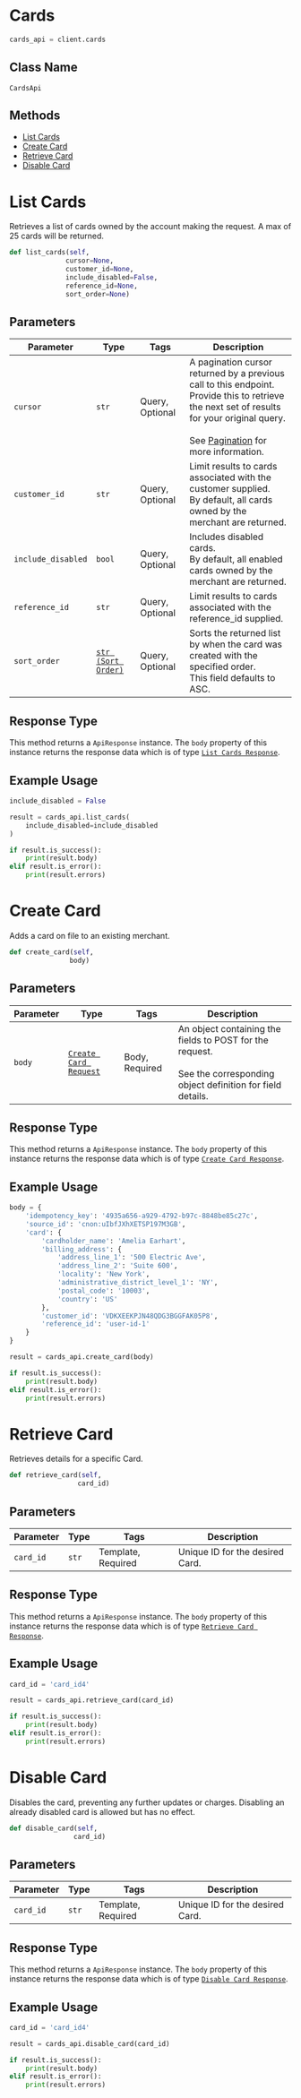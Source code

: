 # Cards

```python
cards_api = client.cards
```

## Class Name

`CardsApi`

## Methods

* [List Cards](../../doc/api/cards.md#list-cards)
* [Create Card](../../doc/api/cards.md#create-card)
* [Retrieve Card](../../doc/api/cards.md#retrieve-card)
* [Disable Card](../../doc/api/cards.md#disable-card)


# List Cards

Retrieves a list of cards owned by the account making the request.
A max of 25 cards will be returned.

```python
def list_cards(self,
              cursor=None,
              customer_id=None,
              include_disabled=False,
              reference_id=None,
              sort_order=None)
```

## Parameters

| Parameter | Type | Tags | Description |
|  --- | --- | --- | --- |
| `cursor` | `str` | Query, Optional | A pagination cursor returned by a previous call to this endpoint.<br>Provide this to retrieve the next set of results for your original query.<br><br>See [Pagination](https://developer.squareup.com/docs/build-basics/common-api-patterns/pagination) for more information. |
| `customer_id` | `str` | Query, Optional | Limit results to cards associated with the customer supplied.<br>By default, all cards owned by the merchant are returned. |
| `include_disabled` | `bool` | Query, Optional | Includes disabled cards.<br>By default, all enabled cards owned by the merchant are returned. |
| `reference_id` | `str` | Query, Optional | Limit results to cards associated with the reference_id supplied. |
| `sort_order` | [`str (Sort Order)`](../../doc/models/sort-order.md) | Query, Optional | Sorts the returned list by when the card was created with the specified order.<br>This field defaults to ASC. |

## Response Type

This method returns a `ApiResponse` instance. The `body` property of this instance returns the response data which is of type [`List Cards Response`](../../doc/models/list-cards-response.md).

## Example Usage

```python
include_disabled = False

result = cards_api.list_cards(
    include_disabled=include_disabled
)

if result.is_success():
    print(result.body)
elif result.is_error():
    print(result.errors)
```


# Create Card

Adds a card on file to an existing merchant.

```python
def create_card(self,
               body)
```

## Parameters

| Parameter | Type | Tags | Description |
|  --- | --- | --- | --- |
| `body` | [`Create Card Request`](../../doc/models/create-card-request.md) | Body, Required | An object containing the fields to POST for the request.<br><br>See the corresponding object definition for field details. |

## Response Type

This method returns a `ApiResponse` instance. The `body` property of this instance returns the response data which is of type [`Create Card Response`](../../doc/models/create-card-response.md).

## Example Usage

```python
body = {
    'idempotency_key': '4935a656-a929-4792-b97c-8848be85c27c',
    'source_id': 'cnon:uIbfJXhXETSP197M3GB',
    'card': {
        'cardholder_name': 'Amelia Earhart',
        'billing_address': {
            'address_line_1': '500 Electric Ave',
            'address_line_2': 'Suite 600',
            'locality': 'New York',
            'administrative_district_level_1': 'NY',
            'postal_code': '10003',
            'country': 'US'
        },
        'customer_id': 'VDKXEEKPJN48QDG3BGGFAK05P8',
        'reference_id': 'user-id-1'
    }
}

result = cards_api.create_card(body)

if result.is_success():
    print(result.body)
elif result.is_error():
    print(result.errors)
```


# Retrieve Card

Retrieves details for a specific Card.

```python
def retrieve_card(self,
                 card_id)
```

## Parameters

| Parameter | Type | Tags | Description |
|  --- | --- | --- | --- |
| `card_id` | `str` | Template, Required | Unique ID for the desired Card. |

## Response Type

This method returns a `ApiResponse` instance. The `body` property of this instance returns the response data which is of type [`Retrieve Card Response`](../../doc/models/retrieve-card-response.md).

## Example Usage

```python
card_id = 'card_id4'

result = cards_api.retrieve_card(card_id)

if result.is_success():
    print(result.body)
elif result.is_error():
    print(result.errors)
```


# Disable Card

Disables the card, preventing any further updates or charges.
Disabling an already disabled card is allowed but has no effect.

```python
def disable_card(self,
                card_id)
```

## Parameters

| Parameter | Type | Tags | Description |
|  --- | --- | --- | --- |
| `card_id` | `str` | Template, Required | Unique ID for the desired Card. |

## Response Type

This method returns a `ApiResponse` instance. The `body` property of this instance returns the response data which is of type [`Disable Card Response`](../../doc/models/disable-card-response.md).

## Example Usage

```python
card_id = 'card_id4'

result = cards_api.disable_card(card_id)

if result.is_success():
    print(result.body)
elif result.is_error():
    print(result.errors)
```

